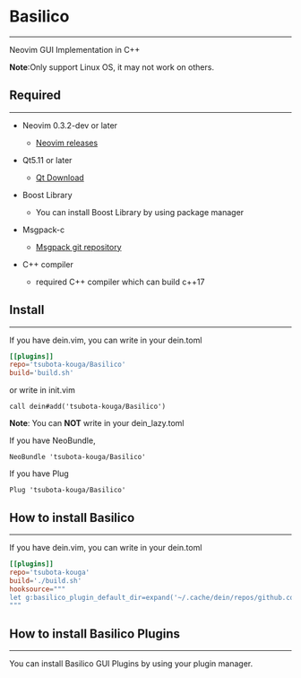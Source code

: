 # Basilico

---

Neovim GUI Implementation in C++

**Note**:Only support Linux OS, it may not work on others.

## Required

---
* Neovim 0.3.2-dev or later
    - [Neovim releases][Neovim]

* Qt5.11 or later
    - [Qt Download][Qt]

* Boost Library
    - You can install Boost Library by using package manager

* Msgpack-c
    - [Msgpack git repository][Msgpack]

* C++ compiler
    - required C++ compiler which can build c++17

[Neovim]:https://github.com/neovim/neovim/releases
[Qt]:https://www.qt.io/download
[Msgpack]:https://github.com/msgpack/msgpack-c

## Install

---

If you have dein.vim, you can write in your dein.toml
```toml
[[plugins]]
repo='tsubota-kouga/Basilico'
build='build.sh'
```
or write in init.vim
```vimscript
call dein#add('tsubota-kouga/Basilico')
```
**Note**: You can **NOT** write in your dein_lazy.toml

If you have NeoBundle,
```vimscript
NeoBundle 'tsubota-kouga/Basilico'
```

If you have Plug
```
Plug 'tsubota-kouga/Basilico'
```

## How to install Basilico

---
If you have dein.vim, you can write in your dein.toml
```toml
[[plugins]]
repo='tsubota-kouga'
build='./build.sh'
hooksource="""
let g:basilico_plugin_default_dir=expand('~/.cache/dein/repos/github.com')
"""
```

## How to install Basilico Plugins

---
You can install Basilico GUI Plugins by using your plugin manager.

